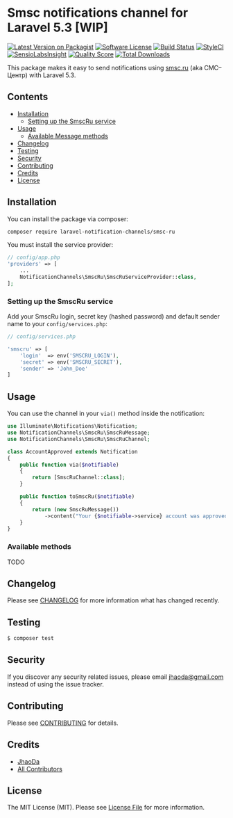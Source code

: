 # Smsc notifications channel for Laravel 5.3 [WIP]

[![Latest Version on Packagist](https://img.shields.io/packagist/v/laravel-notification-channels/smsc-ru.svg?style=flat-square)](https://packagist.org/packages/laravel-notification-channels/smsc-ru)
[![Software License](https://img.shields.io/badge/license-MIT-brightgreen.svg?style=flat-square)](LICENSE.md)
[![Build Status](https://img.shields.io/travis/laravel-notification-channels/smsc-ru/master.svg?style=flat-square)](https://travis-ci.org/laravel-notification-channels/smsc-ru)
[![StyleCI](https://styleci.io/repos/65589451/shield)](https://styleci.io/repos/65589451)
[![SensioLabsInsight](https://img.shields.io/sensiolabs/i/aceefe27-ba5a-49d7-9064-bc3abea0abeb.svg?style=flat-square)](https://insight.sensiolabs.com/projects/aceefe27-ba5a-49d7-9064-bc3abea0abeb)
[![Quality Score](https://img.shields.io/scrutinizer/g/laravel-notification-channels/smsc-ru.svg?style=flat-square)](https://scrutinizer-ci.com/g/laravel-notification-channels/smsc-ru)
[![Total Downloads](https://img.shields.io/packagist/dt/laravel-notification-channels/smsc-ru.svg?style=flat-square)](https://packagist.org/packages/laravel-notification-channels/smsc-ru)

This package makes it easy to send notifications using [smsc.ru](smsc.ru) (aka СМС–Центр) with Laravel 5.3.

## Contents

- [Installation](#installation)
    - [Setting up the SmscRu service](#setting-up-the-SmscRu-service)
- [Usage](#usage)
    - [Available Message methods](#available-message-methods)
- [Changelog](#changelog)
- [Testing](#testing)
- [Security](#security)
- [Contributing](#contributing)
- [Credits](#credits)
- [License](#license)


## Installation

You can install the package via composer:

```bash
composer require laravel-notification-channels/smsc-ru
```

You must install the service provider:
```php
// config/app.php
'providers' => [
    ...
    NotificationChannels\SmscRu\SmscRuServiceProvider::class,
];
```

### Setting up the SmscRu service

Add your SmscRu login, secret key (hashed password) and default sender name  to your `config/services.php`:

```php
// config/services.php

'smscru' => [
    'login'  => env('SMSCRU_LOGIN'),
    'secret' => env('SMSCRU_SECRET'),
    'sender' => 'John_Doe'
]
```

## Usage

You can use the channel in your `via()` method inside the notification:

```php
use Illuminate\Notifications\Notification;
use NotificationChannels\SmscRu\SmscRuMessage;
use NotificationChannels\SmscRu\SmscRuChannel;

class AccountApproved extends Notification
{
    public function via($notifiable)
    {
        return [SmscRuChannel::class];
    }

    public function toSmscRu($notifiable)
    {
        return (new SmscRuMessage())
            ->content("Your {$notifiable->service} account was approved!");
    }
}
```

### Available methods

TODO

## Changelog

Please see [CHANGELOG](CHANGELOG.md) for more information what has changed recently.

## Testing
    
``` bash
$ composer test
```

## Security

If you discover any security related issues, please email jhaoda@gmail.com instead of using the issue tracker.

## Contributing

Please see [CONTRIBUTING](CONTRIBUTING.md) for details.

## Credits

- [JhaoDa](https://github.com/jhaoda)
- [All Contributors](../../contributors)

## License

The MIT License (MIT). Please see [License File](LICENSE.md) for more information.
